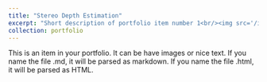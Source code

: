 ```yaml
---
title: "Stereo Depth Estimation"
excerpt: "Short description of portfolio item number 1<br/><img src='/images/triangulization.png'>"
collection: portfolio
---
```


This is an item in your portfolio. It can be have images or nice text. If you name the file .md, it will be parsed as markdown. If you name the file .html, it will be parsed as HTML. 
